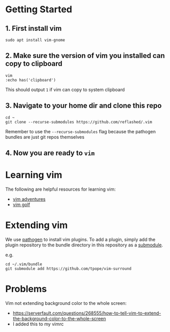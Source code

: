 # Getting Started

## 1. First install vim

```
sudo apt install vim-gnome
```

## 2. Make sure the version of vim you installed can copy to clipboard

```
vim
:echo has('clipboard')
```

This should output `1` if vim can copy to system clipboard

## 3. Navigate to your home dir and clone this repo

```
cd ~
git clone --recurse-submodules https://github.com/reflashed/.vim
```

Remember to use the `--recurse-submodules` flag because the pathogen bundles are just git repos themselves

## 4. Now you are ready to `vim`

# Learning vim

The following are helpful resources for learning vim:

- [vim adventures](https://vim-adventures.com/)
- [vim golf](https://www.vimgolf.com/)

# Extending vim

We use [pathogen](https://github.com/tpope/vim-pathogen) to install vim plugins. To add a plugin, simply add the plugin repository to the bundle directory in this repository as a [submodule](https://git-scm.com/book/en/v2/Git-Tools-Submodules).

e.g.

```
cd ~/.vim/bundle
git submodule add https://github.com/tpope/vim-surround
```

# Problems

Vim not extending background color to the whole screen:
  - https://serverfault.com/questions/268555/how-to-tell-vim-to-extend-the-background-color-to-the-whole-screen
  - I added this to my vimrc
